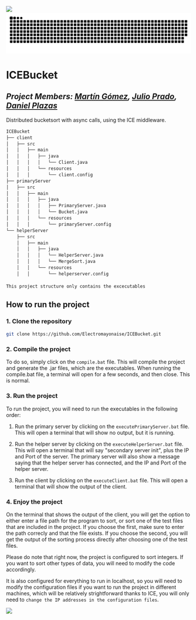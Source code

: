 <img src="https://user-images.githubusercontent.com/73097560/115834477-dbab4500-a447-11eb-908a-139a6edaec5c.gif">

<div align="center">
  <img  src="https://github.com/Electromayonaise/Electromayonaise/blob/main/Assets/github-contribution-grid-snake%20blacktest(1).svg"
       alt="snake" /></a>
</div>

# ICEBucket

## *Project Members: [Martín Gómez](https://github.com/Electromayonaise), [Julio Prado](https://github.com/jul109), [Daniel Plazas](https://github.com/DanielJPC19)*

Distributed bucketsort with async calls, using the ICE middleware. 

```bash
ICEBucket
├── client
│   ├── src
│   │   ├── main
│   │   │   ├── java
│   │   │   │   └── Client.java
│   │   │   └── resources
│   │   │       └── client.config
├── primaryServer
│   ├── src
│   │   ├── main
│   │   │   ├── java
│   │   │   │   ├── PrimaryServer.java
│   │   │   │   └── Bucket.java
│   │   │   └── resources
│   │   │       └── primaryServer.config
└── helperServer
    ├── src
    │   ├── main
    │   │   ├── java
    │   │   │   └── HelperServer.java
    │   │   │   └── MergeSort.java
    │   │   └── resources
    │   │       └── helperserver.config

This project structure only contains the excecutables
```

## How to run the project

### 1. Clone the repository

```bash
git clone https://github.com/Electromayonaise/ICEBucket.git
```

### 2. Compile the project

To do so, simply click on the `compile.bat` file. This will compile the project and generate the .jar files, which are the executables.
When running the compile.bat file, a terminal will open for a few seconds, and then close. This is normal. 

### 3. Run the project

To run the project, you will need to run the executables in the following order:

1. Run the primary server by clicking on the `executePrimaryServer.bat` file. This will open a terminal that will show no output, but it is running.

2. Run the helper server by clicking on the `executeHelperServer.bat` file. This will open a terminal that will say "secondary server init", plus the IP and Port of the server. The primary server will also show a message saying that the helper server has connected, and the IP and Port of the helper server.

3. Run the client by clicking on the `executeClient.bat` file. This will open a terminal that will show the output of the client.

### 4. Enjoy the project

On the terminal that shows the output of the client, you will get the option to either enter a file path for the program to sort, or sort one of the test files that are included in the project. 
If you choose the first, make sure to enter the path correcly and that the file exists. If you choose the second, you will get the output of the sorting process directly after choosing one of the test files.

Please do note that right now, the project is configured to sort integers. If you want to sort other types of data, you will need to modify the code accordingly. 

It is also configured for everything to run in localhost, so you will need to modify the configuration files if you want to run the project in different machines, which will be relatively strightforward thanks to ICE, you will only need to `change the IP addresses in the configuration files`.

<img src="https://user-images.githubusercontent.com/73097560/115834477-dbab4500-a447-11eb-908a-139a6edaec5c.gif">
